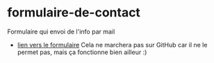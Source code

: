 # formulaire-de-contact
Formulaire qui envoi de l'info par mail
- [lien vers le formulaire](https://alik64.github.io/CSS_HTML/formulaire-de-contact-main)
Cela ne marchera pas sur GitHub car il ne le permet pas, mais ça fonctionne bien ailleur :)

